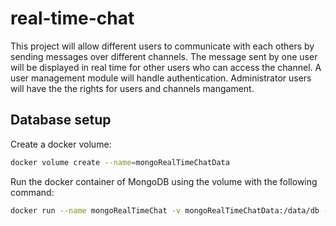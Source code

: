 # real-time-chat
This project will allow different users to communicate with each others by sending messages over different channels. The message sent by one user will be displayed in real time for other users who can access the channel. A user management module will handle authentication. Administrator users will have the the rights for users and channels mangament.

## Database setup
Create a docker volume:
```bash
docker volume create --name=mongoRealTimeChatData
```
Run the docker container of MongoDB using the volume with the following command:
```bash
docker run --name mongoRealTimeChat -v mongoRealTimeChatData:/data/db -d -p 27017:27017 mongo
```
